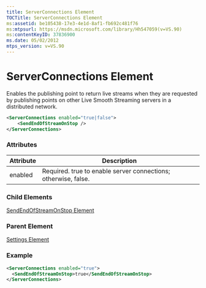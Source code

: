 ```yaml
---
title: ServerConnections Element
TOCTitle: ServerConnections Element
ms:assetid: be105438-17e3-4e1d-8af1-fb692c481f76
ms:mtpsurl: https://msdn.microsoft.com/library/Hh547059(v=VS.90)
ms:contentKeyID: 37836900
ms.date: 05/02/2012
mtps_version: v=VS.90
---
```


# ServerConnections Element

Enables the publishing point to return live streams when they are requested by publishing points on other Live Smooth Streaming servers in a distributed network.

```xml
<ServerConnections enabled="true|false">
    <SendEndOfStreamOnStop />
</ServerConnections>
```

### Attributes

|Attribute|Description|
|--- |--- |
|enabled|Required. true to enable server connections; otherwise, false.|

### Child Elements

[SendEndOfStreamOnStop Element](sendendofstreamonstop-element.md)

### Parent Element

[Settings Element](settings-element.md)

### Example

```xml
<ServerConnections enabled="true">
  <SendEndOfStreamOnStop>true</SendEndOfStreamOnStop>
</ServerConnections>
```
